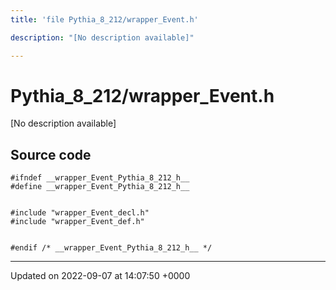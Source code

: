 ```yaml
---
title: 'file Pythia_8_212/wrapper_Event.h'

description: "[No description available]"

---
```


# Pythia_8_212/wrapper_Event.h

[No description available]




## Source code

```
#ifndef __wrapper_Event_Pythia_8_212_h__
#define __wrapper_Event_Pythia_8_212_h__


#include "wrapper_Event_decl.h"
#include "wrapper_Event_def.h"


#endif /* __wrapper_Event_Pythia_8_212_h__ */
```


-------------------------------

Updated on 2022-09-07 at 14:07:50 +0000
